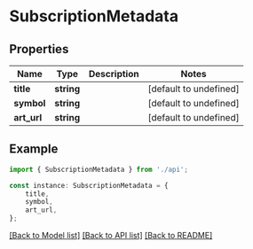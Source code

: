 # SubscriptionMetadata


## Properties

Name | Type | Description | Notes
------------ | ------------- | ------------- | -------------
**title** | **string** |  | [default to undefined]
**symbol** | **string** |  | [default to undefined]
**art_url** | **string** |  | [default to undefined]

## Example

```typescript
import { SubscriptionMetadata } from './api';

const instance: SubscriptionMetadata = {
    title,
    symbol,
    art_url,
};
```

[[Back to Model list]](../README.md#documentation-for-models) [[Back to API list]](../README.md#documentation-for-api-endpoints) [[Back to README]](../README.md)
